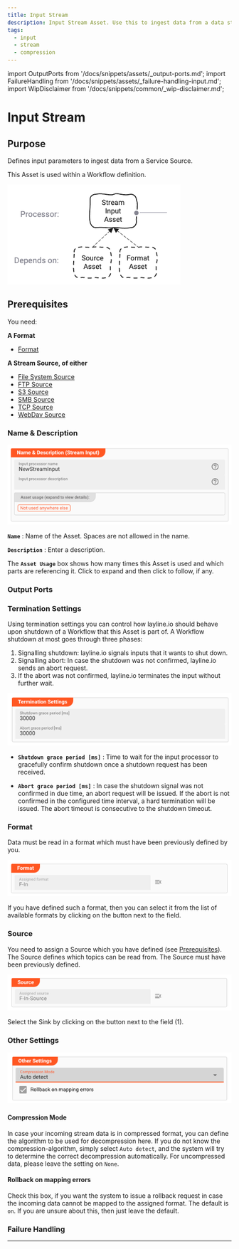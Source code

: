 ```yaml
---
title: Input Stream
description: Input Stream Asset. Use this to ingest data from a data stream, e.g. a file stream.
tags:
  - input
  - stream
  - compression
---
```


import OutputPorts from '/docs/snippets/assets/_output-ports.md';
import FailureHandling from '/docs/snippets/assets/_failure-handling-input.md';
import WipDisclaimer from '/docs/snippets/common/_wip-disclaimer.md';

# Input Stream

## Purpose

Defines input parameters to ingest data from a Service Source.

This Asset is used within a Workflow definition.

![](.asset-input-stream_images/b273566b.png "Asset Dependency Graph (Input Stream)")

## Prerequisites

You need:

**A Format**

* [Format](/docs/category/formats)

**A Stream Source, of either**

* [File System Source](/docs/assets/sources/asset-source-file)
* [FTP Source](/docs/assets/sources/asset-source-ftp)
* [S3 Source](/docs/assets/sources/asset-source-s3)
* [SMB Source](/docs/assets/sources/asset-source-smb)
* [TCP Source](/docs/assets/sources/asset-source-tcp)
* [WebDav Source](/docs/assets/sources/asset-source-webdav)

### Name & Description

![](.asset-input-stream_images/af24a1af.png "Name & Description (Input Stream)")

**`Name`** : Name of the Asset. Spaces are not allowed in the name.

**`Description`** : Enter a description.

The **`Asset Usage`** box shows how many times this Asset is used and which parts are referencing it. Click to expand and then click to follow, if any.

### Output Ports

<OutputPorts></OutputPorts>

### Termination Settings

Using termination settings you can control how layline.io should behave upon shutdown of a Workflow that this Asset is part of.
A Workflow shutdown at most goes through three phases:

1. Signalling shutdown: layline.io signals inputs that it wants to shut down.
2. Signalling abort: In case the shutdown was not confirmed, layline.io sends an abort request.
3. If the abort was not confirmed, layline.io terminates the input without further wait.

![](.asset-input-stream_images/27deafe3.png "Termination Settings (Input Stream)")

* **`Shutdown grace period [ms]`** : Time to wait for the input processor to gracefully confirm shutdown once a shutdown request has been received.

* **`Abort grace period [ms]`** : In case the shutdown signal was not confirmed in due time, an abort request will be issued.
  If the abort is not confirmed in the configured time interval, a hard termination will be issued. The abort timeout is consecutive to the shutdown timeout.

### Format

Data must be read in a format which must have been previously defined by you.

![](.asset-input-stream_images/5b95d83c.png "Format (Input Stream)")

If you have defined such a format, then you can select it from the list of available formats by clicking on the button next to the field.

### Source

You need to assign a Source which you have defined (see [Prerequisites](#prerequisites)). The Source defines which topics can be read from.
The Source must have been previously defined.

![](.asset-input-stream_images/0a89579f.png "Source (Input Stream)")

Select the Sink by clicking on the button next to the field (1).

### Other Settings

![Other Settings (Input Stream)](.asset-input-stream_images/9dc9aa29.png)

#### Compression Mode

In case your incoming stream data is in compressed format, you can define the algorithm to be used for decompression here.
If you do not know the compression-algorithm, simply select `Auto detect`, and the system will try to determine the correct decompression automatically.
For uncompressed data, please leave the setting on `None`.

#### Rollback on mapping errors

Check this box, if you want the system to issue a rollback request in case the incoming data cannot be mapped to the assigned format.
The default is `on`. If you are unsure about this, then just leave the default.

### Failure Handling

<FailureHandling></FailureHandling>


---

<WipDisclaimer></WipDisclaimer>

